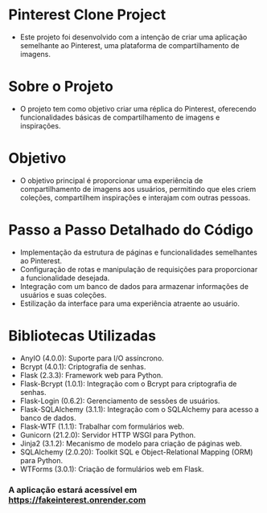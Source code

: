 # Pinterest Clone Project
- Este projeto foi desenvolvido com a intenção de criar uma aplicação semelhante ao Pinterest, uma plataforma de compartilhamento de imagens.

# Sobre o Projeto
- O projeto tem como objetivo criar uma réplica do Pinterest, oferecendo funcionalidades básicas de compartilhamento de imagens e inspirações.

# Objetivo
- O objetivo principal é proporcionar uma experiência de compartilhamento de imagens aos usuários, permitindo que eles criem coleções, compartilhem inspirações e interajam com outras pessoas.

# Passo a Passo Detalhado do Código
- Implementação da estrutura de páginas e funcionalidades semelhantes ao Pinterest.
- Configuração de rotas e manipulação de requisições para proporcionar a funcionalidade desejada.
- Integração com um banco de dados para armazenar informações de usuários e suas coleções.
- Estilização da interface para uma experiência atraente ao usuário.
# Bibliotecas Utilizadas
- AnyIO (4.0.0): Suporte para I/O assíncrono.
- Bcrypt (4.0.1): Criptografia de senhas.
- Flask (2.3.3): Framework web para Python.
- Flask-Bcrypt (1.0.1): Integração com o Bcrypt para criptografia de senhas.
- Flask-Login (0.6.2): Gerenciamento de sessões de usuários.
- Flask-SQLAlchemy (3.1.1): Integração com o SQLAlchemy para acesso a banco de dados.
- Flask-WTF (1.1.1): Trabalhar com formulários web.
- Gunicorn (21.2.0): Servidor HTTP WSGI para Python.
- Jinja2 (3.1.2): Mecanismo de modelo para criação de páginas web.
- SQLAlchemy (2.0.20): Toolkit SQL e Object-Relational Mapping (ORM) para Python.
- WTForms (3.0.1): Criação de formulários web em Flask.

### A aplicação estará acessível em https://fakeinterest.onrender.com
